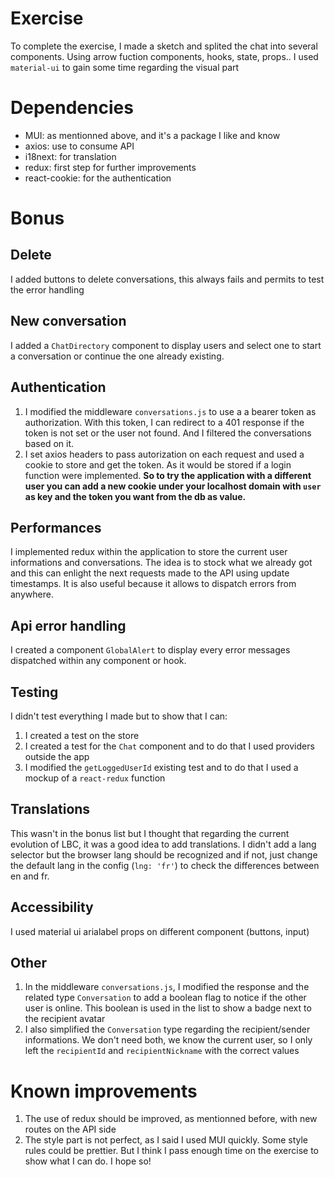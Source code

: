 # Exercise
To complete the exercise, I made a sketch and splited the chat into several components.
Using arrow fuction components, hooks, state, props..
I used `material-ui` to gain some time regarding the visual part

# Dependencies
- MUI: as mentionned above, and it's a package I like and know
- axios: use to consume API
- i18next: for translation
- redux: first step for further improvements
- react-cookie: for the authentication

# Bonus
## Delete
I added buttons to delete conversations, this always fails and permits to test the error handling

## New conversation
I added a `ChatDirectory` component to display users and select one to start a conversation or continue the one already existing.


## Authentication
1. I modified the middleware `conversations.js` to use a a bearer token as authorization.
With this token, I can redirect to a 401 response if the token is not set or the user not found.
And I filtered the conversations based on it.
2. I set axios headers to pass autorization on each request and used a cookie to store and get the token. As it would be stored if a login function were implemented. **So to try the application with a different user you can add a new cookie under your localhost domain with `user` as key and the token you want from the db as value.**

## Performances
I implemented redux within the application to store the current user informations and conversations.
The idea is to stock what we already got and this can enlight the next requests made to the API using update timestamps.
It is also useful because it allows to dispatch errors from anywhere.

## Api error handling
I created a component `GlobalAlert` to display every error messages dispatched within any component or hook.

## Testing
I didn't test everything I made but to show that I can:
1. I created a test on the store
2. I created a test for the `Chat` component and to do that I used providers outside the app
3. I modified the `getLoggedUserId` existing test and to do that I used a mockup of a `react-redux` function

## Translations
This wasn't in the bonus list but I thought that regarding the current evolution of LBC, it was a good idea to add translations.
I didn't add a lang selector but the browser lang should be recognized and if not, just change the default lang in the config (`lng: 'fr'`) to check the differences between en and fr.

## Accessibility
I used material ui arialabel props on different component (buttons, input)

## Other
1. In the middleware `conversations.js`, I modified the response and the related type `Conversation` to add a boolean flag to notice if the other user is online. This boolean is used in the list to show a badge next to the recipient avatar
2. I also simplified the `Conversation` type regarding the recipient/sender informations. We don't need both, we know the current user, so I only left the `recipientId` and `recipientNickname` with the correct values

# Known improvements
1. The use of redux should be improved, as mentionned before, with new routes on the API side
2. The style part is not perfect, as I said I used MUI quickly. Some style rules could be prettier. But I think I pass enough time on the exercise to show what I can do. I hope so!